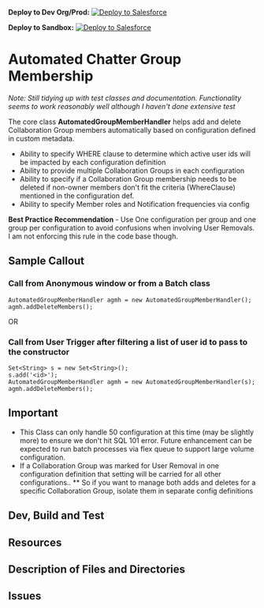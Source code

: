 __Deploy to Dev Org/Prod:__ [![Deploy to Salesforce](https://andrewfawcett.files.wordpress.com/2014/09/deploy.png)](https://githubsfdeploy.herokuapp.com/app/githubdeploy/sriram-venkatraman/AutomatedGroupMembership)

__Deploy to Sandbox:__ [![Deploy to Salesforce](https://andrewfawcett.files.wordpress.com/2014/09/deploy.png)](https://githubsfdeploy-sandbox.herokuapp.com/app/githubdeploy/sriram-venkatraman/AutomatedGroupMembership)

# Automated Chatter Group Membership
*Note: Still tidying up with test classes and documentation. Functionality seems to work reasonably well although I haven't done extensive test*

The core class __AutomatedGroupMemberHandler__ helps add and delete Collaboration Group members automatically based on configuration defined in custom metadata.
* Ability to specify WHERE clause to determine which active user ids will be impacted by each configuration definition
* Ability to provide multiple Collaboration Groups in each configuration
* Ability to specify if a Collaboration Group membership needs to be deleted if non-owner members don't fit the criteria (WhereClause) mentioned in the configuration def. 
* Ability to specify Member roles and Notification frequencies via config

__Best Practice Recommendation__ - Use One configuration per group and one group per configuration to avoid confusions when involving User Removals. I am not enforcing this rule in the code base though.

## Sample Callout
### Call from Anonymous window or from a Batch class
```
AutomatedGroupMemberHandler agmh = new AutomatedGroupMemberHandler();
agmh.addDeleteMembers();
```
OR

### Call from User Trigger after filtering a list of user id to pass to the constructor
```
Set<String> s = new Set<String>();
s.add('<id>');
AutomatedGroupMemberHandler agmh = new AutomatedGroupMemberHandler(s);
agmh.addDeleteMembers();
```

## Important
* This Class can only handle 50 configuration at this time (may be slightly more) to ensure we don't hit SQL 101 error. Future enhancement can be expected to run batch processes via flex queue to support large volume configuration. 
* If a Collaboration Group was marked for User Removal in one configuration definition that setting will be carried for all other configurations.. 
** So if you want to manage both adds and deletes for a specific Collaboration Group, isolate them in separate config definitions

## Dev, Build and Test

## Resources

## Description of Files and Directories

## Issues
